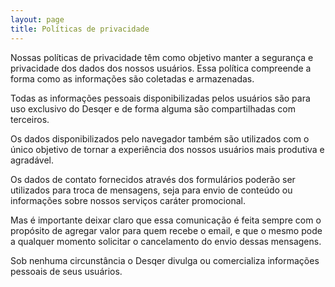 ```yaml
---
layout: page
title: Políticas de privacidade
---
```


Nossas políticas de privacidade têm como objetivo manter a segurança e privacidade dos dados dos nossos usuários. Essa política compreende a forma como as informações são coletadas e armazenadas.

Todas as informações pessoais disponibilizadas pelos usuários são para uso exclusivo do Desqer e de forma alguma são compartilhadas com terceiros.

Os dados disponibilizados pelo navegador também são utilizados com o único objetivo de tornar a experiência dos nossos usuários mais produtiva e agradável.

Os dados de contato fornecidos através dos formulários poderão ser utilizados para troca de mensagens, seja para envio de conteúdo ou informações sobre nossos serviços caráter promocional.

Mas é importante deixar claro que essa comunicação é feita sempre com o propósito de agregar valor para quem recebe o email, e que o mesmo pode a qualquer momento solicitar o cancelamento do envio dessas mensagens.

Sob nenhuma circunstância o Desqer divulga ou comercializa informações pessoais de seus usuários.
